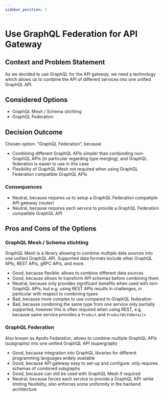 ```yaml
---
sidebar_position: 3
---
```


# Use GraphQL Federation for API Gateway

## Context and Problem Statement

As we decided to use GraphQL for the API gateway, we need a technology which allows us to combine the API of different services into one unified GraphQL API.

## Considered Options

* GraphQL Mesh / Schema stichting
* GraphQL Federation

## Decision Outcome

Chosen option: "GraphQL Federation", because
- Combining different GraphQL APIs simpler than combinding non-GraphQL APIs (in particular regarding type merging), and GraphQL federation is easier to use in this case
- Flexibility of GraphQL Mesh not required when using GraphQL Federation compatible GraphQL APIs

### Consequences

* Neutral, because requires us to setup a GraphQL Federation compatiple API gateway (router)
* Neutral, because requires each service to provide a GraphQL Federation compatible GraphQL API

## Pros and Cons of the Options

### GraphQL Mesh / Schema stichting

GraphQL Mesh is a library allowing to combine multiple data sources into one unified GraphQL API.
Supported data formats include other GraphQL APIs, REST APIs, gRPC APIs, and more.

* Good, because flexible: allows to combine different data sources
* Good, because allows to transform API schemas before combining them
* Neutral, because only provides significant benefits when used with non-GraphQL APIs, but e.g. using REST APIs results in challenges, in particular with respect to combining types
* Bad, because more complex to use compared to GraphQL federation
* Bad, because combining the same type from one service only partially supported, however this is often required when using REST, e.g. because same service provides a `Product` and `ProductWithDetails`

### GraphQL Federation

Also known as Apollo Federation, allows to combine multiple GraphQL APIs (subgraphs) into one unified GraphQL API (supergraph)

* Good, because integration into GraphQL libraries for different programming languages widely available
* Good, because API gateway easy to set-up and configure: only requires schemas of combined subgraphs
* Good, because can still be used with GraphQL Mesh if required
* Neutral, because forces each service to provide a GraphQL API: while limiting flexibility, also enforces some uniformity in the backend architecture